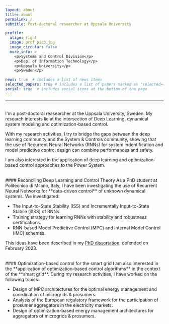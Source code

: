 ```yaml
---
layout: about
title: about
permalink: /
subtitle: Post-doctoral researcher at Uppsala University

profile:
  align: right
  image: prof_pic3.jpg
  image_circular: false
  more_info: >
    <p>Systems and Control Division</p>
    <p>Dep. of Information Technology</p>
    <p>Uppsala University</p>
    <p>Sweden</p>

news: true  # includes a list of news items
selected_papers: true # includes a list of papers marked as "selected={true}"
social: true  # includes social icons at the bottom of the page
---
```


---
<br/>
I'm a post-doctoral reasearcher at the Uppsala University, Sweden.
My research interests lie at the intersection of Deep Learning, dynamical system modeling and optimization-based control.

With my research activities, I try to bridge the gaps between the deep learning community and the System & Controls community, showing that the use of Recurrent Neural Networks (RNNs) for system indentification and model predictive control design can combine performances and safety.

I am also interested in the application of deep learning and optimization-based control approaches to the Power System. 


<br/>
#### Reconciling Deep Learning and Control Theory
As a PhD student at Politecnico di Milano, Italy, I have been investigating the use of Recurrent Neural Networks for **data-driven control** of unknown dynamical systems.
We investigated:

- The Input-to-State Stability (ISS) and Incrementally Input-to-State Stabile (𝛿ISS) of RNNs.
- Training strategy for learning RNNs with stability and robustness certifications.
- RNN-based Model Predictive Control (MPC) and Internal Model Control (IMC) schemes. 

This ideas have been described in my [PhD dissertation](https://bonassifabio.github.io/phd-thesis/), defended on February 2023.

<br/>
#### Optimization-based control for the smart grid
I am also interested in the **application of optimization-based control algorithms** in the context of the **smart grid**. 
During my research activities, I have worked on the following topics:

- Design of MPC architectures for the optimal energy management and coordination of microgrids & prosumers.
- Analysis of the European regulatory framework for the participation of prosumer aggregators in the electricity markets.
- Design of optimization-based energy management architectures for aggregators of microgrids & prosumers.

<br/>
